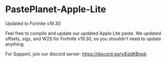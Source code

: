 # PastePlanet-Apple-Lite
Updated to Fortnite v19.30

Feel free to compile and update our updated Apple Lite paste. We updated offsets, sigs, and W2S for Fortnite v19.30, so you shouldn't need to update anything.

For Support, join our discord server: https://discord.gg/yjEddKBnpb
